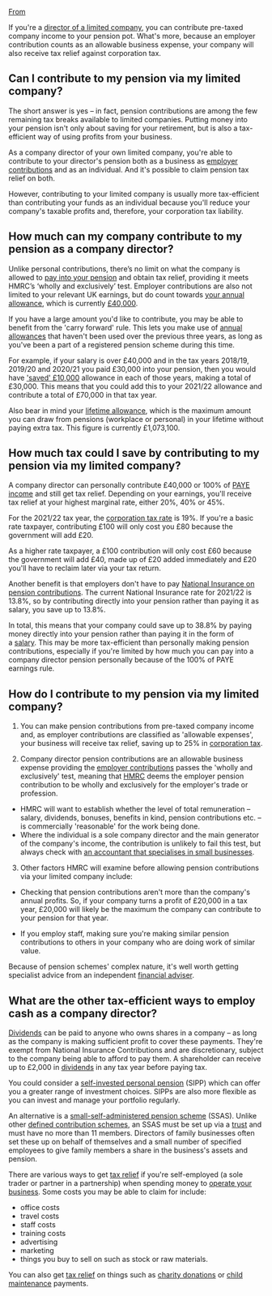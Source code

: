 
[From](https://www.unbiased.co.uk/discover/tax-business/running-a-business/contributing-to-your-pension-via-a-limited-company-explained)

If you're a [director of a limited company](https://www.unbiased.co.uk/discover/tax-business/running-a-business/what-are-the-duties-of-a-limited-company-director), you can contribute pre-taxed company income to your pension pot. What's more, because an employer contribution counts as an allowable business expense, your company will also receive tax relief against corporation tax.

## Can I contribute to my pension via my limited company?

The short answer is yes – in fact, pension contributions are among the few remaining tax breaks available to limited companies. Putting money into your pension isn't only about saving for your retirement, but is also a tax-efficient way of using profits from your business.

As a company director of your own limited company, you're able to contribute to your director's pension both as a business as [employer contributions](https://www.unbiased.co.uk/discover/tax-business/running-a-business/how-much-are-employer-pension-contributions) and as an individual. And it's possible to claim pension tax relief on both.

However, contributing to your limited company is usually more tax-efficient than contributing your funds as an individual because you'll reduce your company's taxable profits and, therefore, your corporation tax liability.

## How much can my company contribute to my pension as a company director?

Unlike personal contributions, there’s no limit on what the company is allowed to [pay into your pension](https://www.unbiased.co.uk/discover/pensions-retirement/managing-a-pension/pension-allowances) and obtain tax relief, providing it meets HMRC’s ‘wholly and exclusively’ test. Employer contributions are also not limited to your relevant UK earnings, but do count towards [your annual allowance](https://www.unbiased.co.uk/discover/pensions-retirement/managing-a-pension/what-is-the-pension-annual-allowance-and-how-does-it-work), which is currently [£40,000](https://www.unbiased.co.uk/discover/personal-finance/savings-investing/the-best-ways-to-invest-40k).

If you have a large amount you'd like to contribute, you may be able to benefit from the 'carry forward' rule. This lets you make use of [annual allowances](https://www.unbiased.co.uk/discover/pensions-retirement/managing-a-pension/what-is-the-pension-annual-allowance-and-how-does-it-work) that haven't been used over the previous three years, as long as you've been a part of a registered pension scheme during this time.

For example, if your salary is over £40,000 and in the tax years 2018/19, 2019/20 and 2020/21 you paid £30,000 into your pension, then you would have ['saved' £10,000](https://www.unbiased.co.uk/discover/personal-finance/savings-investing/the-best-ways-to-invest-10k) allowance in each of those years, making a total of £30,000. This means that you could add this to your 2021/22 allowance and contribute a total of £70,000 in that tax year.

Also bear in mind your [lifetime allowance](https://www.unbiased.co.uk/discover/pensions-retirement/managing-a-pension/what-is-the-pension-lifetime-allowance-and-how-does-it-work), which is the maximum amount you can draw from pensions (workplace or personal) in your lifetime without paying extra tax. This figure is currently £1,073,100.

## How much tax could I save by contributing to my pension via my limited company?

A company director can personally contribute £40,000 or 100% of [PAYE income](https://www.unbiased.co.uk/discover/tax-business/running-a-business/managing-paye) and still get tax relief. Depending on your earnings, you'll receive tax relief at your highest marginal rate, either 20%, 40% or 45%.

For the 2021/22 tax year, the [corporation tax rate](https://www.unbiased.co.uk/discover/tax-business/running-a-business/corporation-tax) is 19%. If you're a basic rate taxpayer, contributing £100 will only cost you £80 because the government will add £20.

As a higher rate taxpayer, a £100 contribution will only cost £60 because the government will add £40, made up of £20 added immediately and £20 you'll have to reclaim later via your tax return.

Another benefit is that employers don't have to pay [National Insurance on pension contributions](https://www.unbiased.co.uk/discover/tax-business/running-a-business/employers-national-insurance-contributions). The current National Insurance rate for 2021/22 is 13.8%, so by contributing directly into your pension rather than paying it as salary, you save up to 13.8%.

In total, this means that your company could save up to 38.8% by paying money directly into your pension rather than paying it in the form of a [salary](https://www.unbiased.co.uk/discover/tax-business/running-a-business/salary-vs-dividends-taking-income-from-your-company). This may be more tax-efficient than personally making pension contributions, especially if you're limited by how much you can pay into a company director pension personally because of the 100% of PAYE earnings rule.

## How do I contribute to my pension via my limited company?

1. You can make pension contributions from pre-taxed company income and, as employer contributions are classified as 'allowable expenses', your business will receive tax relief, saving up to 25% in [corporation tax](https://www.unbiased.co.uk/discover/tax-business/running-a-business/corporation-tax).

2. Company director pension contributions are an allowable business expense providing the [employer contributions](https://www.unbiased.co.uk/discover/tax-business/running-a-business/how-much-are-employer-pension-contributions) passes the 'wholly and exclusively' test, meaning that [HMRC](https://www.gov.uk/hmrc-internal-manuals/business-income-manual/bim46030) deems the employer pension contribution to be wholly and exclusively for the employer's trade or profession.

-   HMRC will want to establish whether the level of total remuneration – salary, dividends, bonuses, benefits in kind, pension contributions etc. – is commercially 'reasonable' for the work being done.
-   Where the individual is a sole company director and the main generator of the company's income, the contribution is unlikely to fail this test, but always check with [an accountant that specialises in small businesses](https://www.unbiased.co.uk/life/small-business/accountants-for-small-business).

3. Other factors HMRC will examine before allowing pension contributions via your limited company include:

-   Checking that pension contributions aren't more than the company's annual profits. So, if your company turns a profit of £20,000 in a tax year, £20,000 will likely be the maximum the company can contribute to your pension for that year.

-   If you employ staff, making sure you're making similar pension contributions to others in your company who are doing work of similar value.

Because of pension schemes' complex nature, it's well worth getting specialist advice from an independent [financial adviser](https://v2.unbiased.co.uk/enquiry/financial-adviser).

## What are the other tax-efficient ways to employ cash as a company director?

[Dividends](https://www.unbiased.co.uk/news/investments/the-dividend-approach) can be paid to anyone who owns shares in a company – as long as the company is making sufficient profit to cover these payments. They're exempt from National Insurance Contributions and are discretionary, subject to the company being able to afford to pay them. A shareholder can receive up to £2,000 in [dividends](https://www.unbiased.co.uk/discover/tax-business/running-a-business/salary-vs-dividends-taking-income-from-your-company) in any tax year before paying tax.

You could consider a [self-invested personal pension](https://www.unbiased.co.uk/discover/pensions-retirement/starting-a-pension/what-is-a-sipp-and-is-it-the-right-pension-for-me) (SIPP) which can offer you a greater range of investment choices. SIPPs are also more flexible as you can invest and manage your portfolio regularly.

An alternative is a [small-self-administered pension scheme](https://www.unbiased.co.uk/discover/tax-business/running-a-business/about-small-self-administered-pension-schemes-ssas) (SSAS). Unlike other [defined contribution schemes](https://www.unbiased.co.uk/discover/pensions-retirement/starting-a-pension/what-is-a-defined-contribution-pension), an SSAS must be set up via a [trust](https://www.unbiased.co.uk/discover/personal-finance/family/trusts-and-estate-planning) and must have no more than 11 members. Directors of family businesses often set these up on behalf of themselves and a small number of specified employees to give family members a share in the business's assets and pension.

There are various ways to get [tax relief](https://www.gov.uk/expenses-if-youre-self-employed) if you're self-employed (a sole trader or partner in a partnership) when spending money to [operate your business](https://www.unbiased.co.uk/discover/tax-business/running-a-business/tax-deductible-expenses). Some costs you may be able to claim for include:

-   office costs
-   travel costs
-   staff costs
-   training costs
-   advertising
-   marketing
-   things you buy to sell on such as stock or raw materials.

You can also get [tax relief](https://www.unbiased.co.uk/discover/tax-business/running-a-business/how-to-make-your-small-business-tax-efficient) on things such as [charity donations](https://www.unbiased.co.uk/news/tax/tax-action-tips-gift-aid-relief) or [child maintenance](https://www.unbiased.co.uk/discover/personal-finance/family/child-maintenance) payments.

